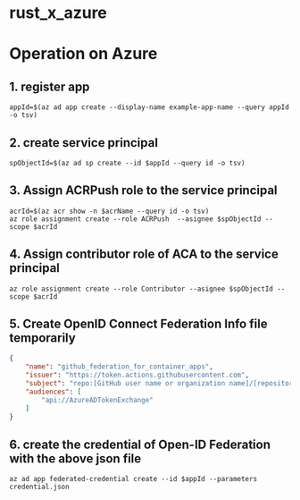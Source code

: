 # rust_x_azure

# Operation on Azure

## 1. register app

```shell
appId=$(az ad app create --display-name example-app-name --query appId -o tsv)
```

## 2. create service principal

```shell
spObjectId=$(az ad sp create --id $appId --query id -o tsv)
```

## 3. Assign ACRPush role to the service principal

```shell
acrId=$(az acr show -n $acrName --query id -o tsv)
az role assignment create --role ACRPush  --asignee $spObjectId --scope $acrId
```

## 4. Assign contributor role of ACA to the service principal

```shell
az role assignment create --role Contributor --asignee $spObjectId --scope $acrId
```

## 5. Create OpenID Connect Federation Info file temporarily

```JSON
{
    "name": "github_federation_for_container_apps",
    "issuer": "https://token.actions.githubusercontent.com",
    "subject": "repo:[GitHub user name or organization name]/[repository-name]:ref:refs/heads/main",
    "audiences": [
        "api://AzureADTokenExchange"
    ]
}
```

## 6. create the credential of Open-ID Federation with the above json file

```shell
az ad app federated-credential create --id $appId --parameters credential.json
```
